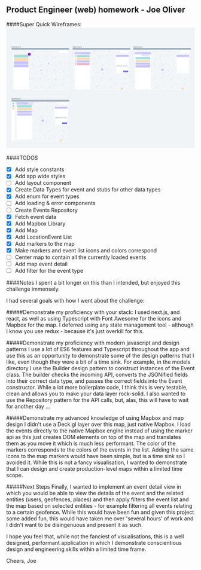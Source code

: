 ## Product Engineer (web) homework - Joe Oliver

####Super Quick Wireframes:
![wireframe](./wireframe.png)

####TODOS
- [x] Add style constants
- [x] Add app wide styles
- [ ] Add layout component
- [x] Create Data Types for event and stubs for other data types
- [x] Add enum for event types
- [ ] Add loading & error components
- [ ] Create Events Repository
- [x] Fetch event data
- [x] Add Mapbox Library
- [x] Add Map
- [x] Add LocationEvent List
- [x] Add markers to the map
- [x] Make markers and event list icons and colors correspond
- [ ] Center map to contain all the currently loaded events
- [ ] Add map event detail
- [ ] Add filter for the event type

####Notes
I spent a bit longer on this than I intended, but enjoyed this challenge immensely.

I had several goals with how I went about the challenge:

#####Demonstrate my proficiency with your stack:
I used next.js, and react, as well as using Typescript with Font Awesome for the icons and Mapbox for the map. I deferred using any state management tool - although I know you use  redux - because it's just overkill for this.

#####Demonstrate my proficiency with modern javascript and design patterns
I use a lot of ES6 features and Typescript throughout the app and use this as an opportunity to demonstrate some of the design patterns that I like, even though they were a bit of a time sink.
For example, in the models directory I use the Builder design pattern to construct instances of the Event class. The builder checks the incoming API, 
converts the JSONified fields into their correct data type, and passes the correct fields into the Event constructor.
While a lot more boilerplate code, I think this is very testable, clean and allows you to make your data layer rock-solid. I also wanted 
to use the Repository pattern for the API calls, but, alas, this will have to wait for another day ...

#####Demonstrate my advanced knowledge of using Mapbox and map design 
I didn't use a Deck.gl layer over this map, just native Mapbox. I load the events directly to the native Mapbox engine instead of 
using the marker api as this just creates DOM elements on top of the map and translates them as you move it which is much less performant. 
The color of the markers corresponds to the colors of the events in the list. Adding the same icons to the map markers would have been simple, 
but is a time sink so I avoided it. While this is not a fancy visualisation, I wanted to demonstrate that I can design and create production-level
maps within a limited time scope.

#####Next Steps
Finally, I wanted to implement an event detail view in which you would be able to view the details of the event and the related entities 
(users, geofences, places) and then apply filters the event list and the map based on selected entities - for example filtering all events relating to 
a certain geofence. While this would have been fun and given this project some added fun, this would have taken me over 'several hours' of work and I didn't want to 
be disingenuous and present it as such.

I hope you feel that, while not the fanciest of visualisations, this is a well designed, performant application in which I demonstrate conscientious 
design and engineering skills within a limited time frame.



Cheers,
Joe

        


   
